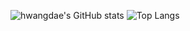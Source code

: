 ![hwangdae's GitHub stats](https://github-readme-stats.vercel.app/api?username=kimhwangdae&show_icons=true&theme=dark)
![Top Langs](https://github-readme-stats.vercel.app/api/top-langs/?username=kimhwangdae)
<!---
kimhwangdae/kimhwangdae is a ✨ special ✨ repository because its `README.md` (this file) appears on your GitHub profile.
You can click the Preview link to take a look at your changes.
--->
